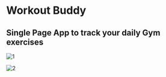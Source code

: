 ﻿# Workout Buddy
## Single Page App to track your daily Gym exercises

![1](https://github.com/PRATAP-KUMAR/workout-mern-backend/assets/40719899/9867f549-0fbc-4e84-bdc3-995aeb3abd78)

![2](https://github.com/PRATAP-KUMAR/workout-mern-backend/assets/40719899/253b522d-38b1-46a8-9eaf-efb9f7f0dea1)
